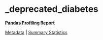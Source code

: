 # _deprecated_diabetes

[**Pandas Profiling Report**](https://epistasislab.github.io/pmlb/profile/_deprecated_diabetes.html)

[Metadata](metadata.yaml) | [Summary Statistics](summary_stats.tsv)

